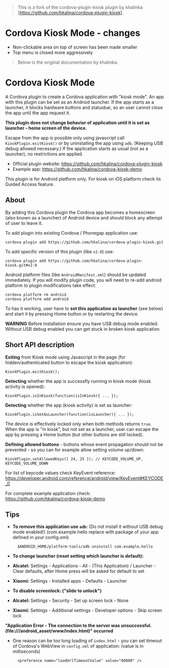 > This is a fork of the cordova-plugin-kiosk plugin by khalinka [https://github.com/hkalina/cordova-plugin-kiosk]. 

Cordova Kiosk Mode - changes
============================

* Non-clickable area on top of screen has been made smaller
* Top menu is closed more aggressively

> Below is the original documentation by khalinka.

Cordova Kiosk Mode
==================

A Cordova plugin to create a Cordova application with "kiosk mode".
An app with this plugin can be set as an Android launcher.
If the app starts as a launcher, it blocks hardware buttons and statusbar,
so an user cannot close the app until the app request it.

**This plugin does not change behavior of application until it is set as launcher - home screen of the device.**

Escape from the app is possible only using javascript call `KioskPlugin.exitKiosk()`
or by uninstalling the app using `adb`. (Keeping USB debug allowed necessary.)
If the application starts as usual (not as a launcher), no restrictions are applied.

* Official plugin website: https://github.com/hkalina/cordova-plugin-kiosk
* Example app: https://github.com/hkalina/cordova-kiosk-demo

This plugin is for Android platform only. For kiosk on iOS platform check its Guided Access feature.

About
-----

By adding this Cordova plugin the Cordova app becomes a homescreen (also known as a launcher) of Android device and should block any attempt of user to leave it.

To add plugin into existing Cordova / Phonegap application use:

    cordova plugin add https://github.com/hkalina/cordova-plugin-kiosk.git

To add specific version of this plugin (like `v2.0`) use:

    cordova plugin add https://github.com/hkalina/cordova-plugin-kiosk.git#v2.0

Android platform files (like `AndroidManifest.xml`) should be updated immediately. If you will modify plugin code, you will need to re-add android platform to plugin modifications take effect:

    cordova platform rm android
    cordova platform add android

To has it working, user have to **set this application as launcher** (see below) and start it by pressing Home button or by restarting the device.

**WARNING** Before installation ensure you have USB debug mode enabled. Without USB debug enabled you can get stuck in broken kiosk application.

Short API description
---------------------

**Exiting** from Kiosk mode using Javascript in the page (for hidden/authenticated button to escape the kiosk application):

    KioskPlugin.exitKiosk();

**Detecting** whether the app is successfly running in kiosk mode (kiosk activity is opened):

    KioskPlugin.isInKiosk(function(isInKiosk){ ... });

**Detecting** whether the app (kiosk activity) is set as launcher:

    KioskPlugin.isSetAsLauncher(function(isLauncher){ ... });

The device is effectively locked only when both methods returns `true`. When the app is "in kiosk", but not set as a launcher, user can escape the app by pressing a Home button (but other buttons are still locked).

**Defining allowed buttons** - buttons whose event propagation should not be prevented - so you can for example allow setting volume up/down:

    KioskPlugin.setAllowedKeys([ 24, 25 ]); // KEYCODE_VOLUME_UP, KEYCODE_VOLUME_DOWN

For list of keycode values check KeyEvent reference: https://developer.android.com/reference/android/view/KeyEvent#KEYCODE_0

For complete example application check: https://github.com/hkalina/cordova-kiosk-demo

Tips
----

* **To remove this application use `adb`:** (Do not install it without USB debug mode enabled!) (com.example.hello replace with package of your app defined in your config.xml)

        $ANDROID_HOME/platform-tools/adb uninstall com.example.hello

* **To change launcher (reset setting which launcher is default):**
 * **Alcatel:** Settings - Applications - All - (This Application) / Launcher - Clear defaults, after Home press will be asked for default to set
 * **Xiaomi:** Settings - Installed apps - Defaults - Launcher

* **To disable screenlock: ("slide to unlock")**
 * **Alcatel:** Settings - Security - Set up screen lock - None
 * **Xiaomi:** Settings - Additional settings - Developer options - Skip screen lock

**"Application Error - The connection to the server was unsuccessful. (file:///android_asset/www/index.html)" occurred**

* One reason can be too long loading of `index.html` - you can set timeout of Cordova's WebView in `config.xml` of application: (value is in milliseconds)

        <preference name="loadUrlTimeoutValue" value="60000" />

